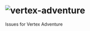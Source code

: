# ![vertex-adventure](http://www.planimeter.org/vadventure/images/logo_vadventure.dd082bfe.svg "Vertex Adventure")
Issues for Vertex Adventure
